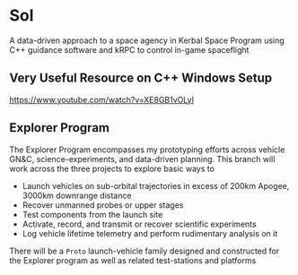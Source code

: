 # Sol
A data-driven approach to a space agency in Kerbal Space Program using C++ guidance software and kRPC to control in-game spaceflight

## Very Useful Resource on C++ Windows Setup
https://www.youtube.com/watch?v=XE8GB1vOLyI

## Explorer Program
The Explorer Program encompasses my prototyping efforts across vehicle GN&C, science-experiments, and data-driven planning. This branch will work across the three projects to explore basic ways to
  - Launch vehicles on sub-orbital trajectories in excess of 200km Apogee, 3000km downrange distance
  - Recover unmanned probes or upper stages
  - Test components from the launch site
  - Activate, record, and transmit or recover scientific experiments
  - Log vehicle lifetime telemetry and perform rudimentary analysis on it
  
There will be a `Proto` launch-vehicle family designed and constructed for the Explorer program as well as related test-stations and platforms
